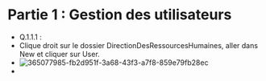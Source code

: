 # Partie 1 : Gestion des utilisateurs

* Q.1.1.1 :
* Clique droit sur le dossier DirectionDesRessourcesHumaines, aller dans New et cliquer sur User.
* ![365077985-fb2d951f-3a68-43f3-a7f8-859e79fb28ec](https://github.com/user-attachments/assets/08814922-4640-43ee-b1df-13453b690888)
* 

